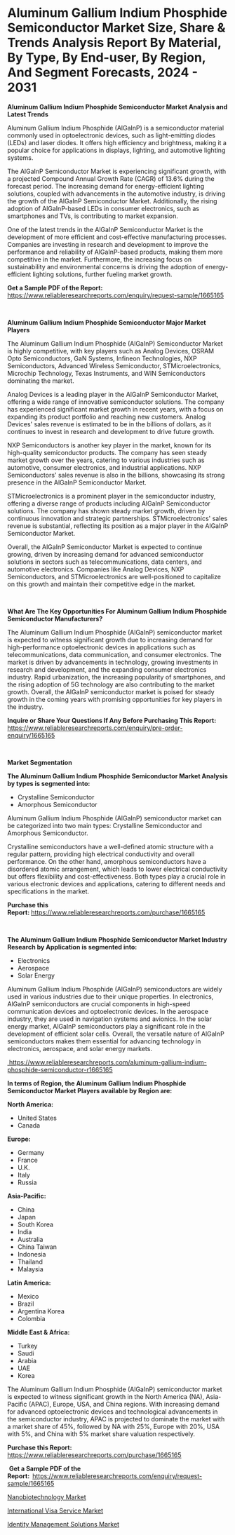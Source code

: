 <p><h1>Aluminum Gallium Indium Phosphide Semiconductor Market Size, Share & Trends Analysis Report By Material, By Type, By End-user, By Region, And Segment Forecasts, 2024 - 2031</h1></p><p><strong>Aluminum Gallium Indium Phosphide Semiconductor Market Analysis and Latest Trends</strong></p>
<p><p>Aluminum Gallium Indium Phosphide (AlGaInP) is a semiconductor material commonly used in optoelectronic devices, such as light-emitting diodes (LEDs) and laser diodes. It offers high efficiency and brightness, making it a popular choice for applications in displays, lighting, and automotive lighting systems.</p><p>The AlGaInP Semiconductor Market is experiencing significant growth, with a projected Compound Annual Growth Rate (CAGR) of 13.6% during the forecast period. The increasing demand for energy-efficient lighting solutions, coupled with advancements in the automotive industry, is driving the growth of the AlGaInP Semiconductor Market. Additionally, the rising adoption of AlGaInP-based LEDs in consumer electronics, such as smartphones and TVs, is contributing to market expansion.</p><p>One of the latest trends in the AlGaInP Semiconductor Market is the development of more efficient and cost-effective manufacturing processes. Companies are investing in research and development to improve the performance and reliability of AlGaInP-based products, making them more competitive in the market. Furthermore, the increasing focus on sustainability and environmental concerns is driving the adoption of energy-efficient lighting solutions, further fueling market growth.</p></p>
<p><strong>Get a Sample PDF of the Report:&nbsp;</strong> <a href="https://www.reliableresearchreports.com/enquiry/request-sample/1665165">https://www.reliableresearchreports.com/enquiry/request-sample/1665165</a></p>
<p>&nbsp;</p>
<p><strong>Aluminum Gallium Indium Phosphide Semiconductor Major Market Players</strong></p>
<p><p>The Aluminum Gallium Indium Phosphide (AlGaInP) Semiconductor Market is highly competitive, with key players such as Analog Devices, OSRAM Opto Semiconductors, GaN Systems, Infineon Technologies, NXP Semiconductors, Advanced Wireless Semiconductor, STMicroelectronics, Microchip Technology, Texas Instruments, and WIN Semiconductors dominating the market.</p><p>Analog Devices is a leading player in the AlGaInP Semiconductor Market, offering a wide range of innovative semiconductor solutions. The company has experienced significant market growth in recent years, with a focus on expanding its product portfolio and reaching new customers. Analog Devices' sales revenue is estimated to be in the billions of dollars, as it continues to invest in research and development to drive future growth.</p><p>NXP Semiconductors is another key player in the market, known for its high-quality semiconductor products. The company has seen steady market growth over the years, catering to various industries such as automotive, consumer electronics, and industrial applications. NXP Semiconductors' sales revenue is also in the billions, showcasing its strong presence in the AlGaInP Semiconductor Market.</p><p>STMicroelectronics is a prominent player in the semiconductor industry, offering a diverse range of products including AlGaInP Semiconductor solutions. The company has shown steady market growth, driven by continuous innovation and strategic partnerships. STMicroelectronics' sales revenue is substantial, reflecting its position as a major player in the AlGaInP Semiconductor Market.</p><p>Overall, the AlGaInP Semiconductor Market is expected to continue growing, driven by increasing demand for advanced semiconductor solutions in sectors such as telecommunications, data centers, and automotive electronics. Companies like Analog Devices, NXP Semiconductors, and STMicroelectronics are well-positioned to capitalize on this growth and maintain their competitive edge in the market.</p></p>
<p>&nbsp;</p>
<p><strong>What Are The Key Opportunities For Aluminum Gallium Indium Phosphide Semiconductor Manufacturers?</strong></p>
<p><p>The Aluminum Gallium Indium Phosphide (AlGaInP) semiconductor market is expected to witness significant growth due to increasing demand for high-performance optoelectronic devices in applications such as telecommunications, data communication, and consumer electronics. The market is driven by advancements in technology, growing investments in research and development, and the expanding consumer electronics industry. Rapid urbanization, the increasing popularity of smartphones, and the rising adoption of 5G technology are also contributing to the market growth. Overall, the AlGaInP semiconductor market is poised for steady growth in the coming years with promising opportunities for key players in the industry.</p></p>
<p><strong>Inquire or Share Your Questions If Any Before Purchasing This Report:</strong> <a href="https://www.reliableresearchreports.com/enquiry/pre-order-enquiry/1665165">https://www.reliableresearchreports.com/enquiry/pre-order-enquiry/1665165</a></p>
<p>&nbsp;</p>
<p><strong>Market Segmentation</strong></p>
<p><strong>The Aluminum Gallium Indium Phosphide Semiconductor Market Analysis by types is segmented into:</strong></p>
<p><ul><li>Crystalline Semiconductor</li><li>Amorphous Semiconductor</li></ul></p>
<p><p>Aluminum Gallium Indium Phosphide (AlGaInP) semiconductor market can be categorized into two main types: Crystalline Semiconductor and Amorphous Semiconductor. </p><p>Crystalline semiconductors have a well-defined atomic structure with a regular pattern, providing high electrical conductivity and overall performance. On the other hand, amorphous semiconductors have a disordered atomic arrangement, which leads to lower electrical conductivity but offers flexibility and cost-effectiveness. Both types play a crucial role in various electronic devices and applications, catering to different needs and specifications in the market.</p></p>
<p><strong>Purchase this Report:&nbsp;</strong><a href="https://www.reliableresearchreports.com/purchase/1665165">https://www.reliableresearchreports.com/purchase/1665165</a></p>
<p>&nbsp;</p>
<p><strong>The Aluminum Gallium Indium Phosphide Semiconductor Market Industry Research by Application is segmented into:</strong></p>
<p><ul><li>Electronics</li><li>Aerospace</li><li>Solar Energy</li></ul></p>
<p><p>Aluminum Gallium Indium Phosphide (AlGaInP) semiconductors are widely used in various industries due to their unique properties. In electronics, AlGaInP semiconductors are crucial components in high-speed communication devices and optoelectronic devices. In the aerospace industry, they are used in navigation systems and avionics. In the solar energy market, AlGaInP semiconductors play a significant role in the development of efficient solar cells. Overall, the versatile nature of AlGaInP semiconductors makes them essential for advancing technology in electronics, aerospace, and solar energy markets.</p></p>
<p><a href="https://www.reliableresearchreports.com/aluminum-gallium-indium-phosphide-semiconductor-r1665165">&nbsp;https://www.reliableresearchreports.com/aluminum-gallium-indium-phosphide-semiconductor-r1665165</a></p>
<p><strong>In terms of Region, the Aluminum Gallium Indium Phosphide Semiconductor Market Players available by Region are:</strong></p>
<p>
    <p> <strong> North America: </strong>
        <ul>
            <li>United States</li>
            <li>Canada</li>
        </ul>
        </p> 
    <p> <strong> Europe: </strong>
        <ul>
            <li>Germany</li>
            <li>France</li>
            <li>U.K.</li>
            <li>Italy</li>
            <li>Russia</li>
        </ul>
        </p> 
    <p> <strong> Asia-Pacific: </strong>
        <ul>
            <li>China</li>
            <li>Japan</li>
            <li>South Korea</li>
            <li>India</li>
            <li>Australia</li>
            <li>China Taiwan</li>
            <li>Indonesia</li>
            <li>Thailand</li>
            <li>Malaysia</li>
        </ul>
        </p> 
    <p> <strong> Latin America: </strong>
        <ul>
            <li>Mexico</li>
            <li>Brazil</li>
            <li>Argentina Korea</li>
            <li>Colombia</li>
        </ul>
        </p> 
    <p> <strong> Middle East & Africa: </strong>
        <ul>
            <li>Turkey</li>
            <li>Saudi</li>
            <li>Arabia</li>
            <li>UAE</li>
            <li>Korea</li>
        </ul>
    </p>
    </p>
<p><p>The Aluminum Gallium Indium Phosphide (AlGaInP) semiconductor market is expected to witness significant growth in the North America (NA), Asia-Pacific (APAC), Europe, USA, and China regions. With increasing demand for advanced optoelectronic devices and technological advancements in the semiconductor industry, APAC is projected to dominate the market with a market share of 45%, followed by NA with 25%, Europe with 20%, USA with 5%, and China with 5% market share valuation respectively.</p></p>
<p><strong>Purchase this Report: </strong><a href="https://www.reliableresearchreports.com/purchase/1665165">https://www.reliableresearchreports.com/purchase/1665165</a></p>
<p>&nbsp;<strong>Get a Sample PDF of the Report:&nbsp;&nbsp;</strong><a href="https://www.reliableresearchreports.com/enquiry/request-sample/1665165">https://www.reliableresearchreports.com/enquiry/request-sample/1665165</a></p>
<p><strong></strong></p>
<p><p><a href="https://www.linkedin.com/pulse/nanobiotechnology-market-analysis-its-cagr-segmentation-global-qfrhf">Nanobiotechnology Market</a></p><p><a href="https://medium.com/@williambatz1907/international-visa-service-nbsp-market-focuses-on-market-share-size-and-projected-forecast-till-561cb2f054eb">International Visa Service Market</a></p><p><a href="https://www.linkedin.com/pulse/identity-management-solutions-market-analysis-its-cagr-segmentation-getxf">Identity Management Solutions Market</a></p></p>